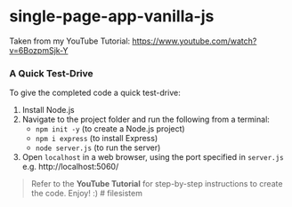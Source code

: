 # single-page-app-vanilla-js

Taken from my YouTube Tutorial:
https://www.youtube.com/watch?v=6BozpmSjk-Y

### A Quick Test-Drive

To give the completed code a quick test-drive:

1. Install Node.js
2. Navigate to the project folder and run the following from a terminal:
   - `npm init -y` (to create a Node.js project)
   - `npm i express` (to install Express)
   - `node server.js` (to run the server)
3. Open `localhost` in a web browser, using the port specified in `server.js` e.g. http://localhost:5060/

> Refer to the **YouTube Tutorial** for step-by-step instructions to create the code. Enjoy! :)
#   f i l e s i s t e m  
 